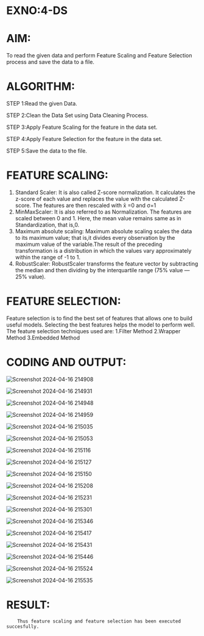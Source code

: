 # EXNO:4-DS
# AIM:
To read the given data and perform Feature Scaling and Feature Selection process and save the
data to a file.

# ALGORITHM:

STEP 1:Read the given Data.

STEP 2:Clean the Data Set using Data Cleaning Process.

STEP 3:Apply Feature Scaling for the feature in the data set.

STEP 4:Apply Feature Selection for the feature in the data set.

STEP 5:Save the data to the file.

# FEATURE SCALING:
1. Standard Scaler: It is also called Z-score normalization. It calculates the z-score of each value and replaces the value with the calculated Z-score. The features are then rescaled with x̄ =0 and σ=1
2. MinMaxScaler: It is also referred to as Normalization. The features are scaled between 0 and 1. Here, the mean value remains same as in Standardization, that is,0.
3. Maximum absolute scaling: Maximum absolute scaling scales the data to its maximum value; that is,it divides every observation by the maximum value of the variable.The result of the preceding transformation is a distribution in which the values vary approximately within the range of -1 to 1.
4. RobustScaler: RobustScaler transforms the feature vector by subtracting the median and then dividing by the interquartile range (75% value — 25% value).

# FEATURE SELECTION:
Feature selection is to find the best set of features that allows one to build useful models. Selecting the best features helps the model to perform well.
The feature selection techniques used are:
1.Filter Method
2.Wrapper Method
3.Embedded Method

# CODING AND OUTPUT:

![Screenshot 2024-04-16 214908](https://github.com/RENUGASARAVANAN/EXNO-4-DS/assets/119292258/390fdf7e-148f-466e-a3d4-c70587ed37e6)

![Screenshot 2024-04-16 214931](https://github.com/RENUGASARAVANAN/EXNO-4-DS/assets/119292258/8a39d859-6a31-4129-bd82-38571610572a)

![Screenshot 2024-04-16 214948](https://github.com/RENUGASARAVANAN/EXNO-4-DS/assets/119292258/9804a39f-996c-4e5c-bd26-fd5c99c82fb3)

![Screenshot 2024-04-16 214959](https://github.com/RENUGASARAVANAN/EXNO-4-DS/assets/119292258/32252a59-3023-48a2-bfbf-06c57994f6c4)

![Screenshot 2024-04-16 215035](https://github.com/RENUGASARAVANAN/EXNO-4-DS/assets/119292258/2bc3afb7-b105-4fd5-9898-78929dc4eef6)

![Screenshot 2024-04-16 215053](https://github.com/RENUGASARAVANAN/EXNO-4-DS/assets/119292258/f25f7bc9-5ef5-4279-ad42-b1a9cfa1b0b5)

![Screenshot 2024-04-16 215116](https://github.com/RENUGASARAVANAN/EXNO-4-DS/assets/119292258/c4b0ef3c-9a23-40c4-88c4-f03509f76f4d)

![Screenshot 2024-04-16 215127](https://github.com/RENUGASARAVANAN/EXNO-4-DS/assets/119292258/90ed8a5d-5406-47fa-97c0-0edc664ec9b0)

![Screenshot 2024-04-16 215150](https://github.com/RENUGASARAVANAN/EXNO-4-DS/assets/119292258/4fed269a-e655-47e8-8b92-f1f8155ebbb9)

![Screenshot 2024-04-16 215208](https://github.com/RENUGASARAVANAN/EXNO-4-DS/assets/119292258/00008b66-ae7a-4e45-a229-09f2a0f00914)

![Screenshot 2024-04-16 215231](https://github.com/RENUGASARAVANAN/EXNO-4-DS/assets/119292258/11fe9bbe-0ede-4258-9967-d6c27b2f1d2a)

![Screenshot 2024-04-16 215301](https://github.com/RENUGASARAVANAN/EXNO-4-DS/assets/119292258/ab017c93-eb6f-404b-816d-18b26f5c3d18)

![Screenshot 2024-04-16 215346](https://github.com/RENUGASARAVANAN/EXNO-4-DS/assets/119292258/efb07dca-a337-4920-beaf-aada9244f0bd)

![Screenshot 2024-04-16 215417](https://github.com/RENUGASARAVANAN/EXNO-4-DS/assets/119292258/3c6a2cc4-43f8-40f6-9460-faad686c5b63)

![Screenshot 2024-04-16 215431](https://github.com/RENUGASARAVANAN/EXNO-4-DS/assets/119292258/8ddf15f8-738b-41e9-afc5-dffb712a3f88)

![Screenshot 2024-04-16 215446](https://github.com/RENUGASARAVANAN/EXNO-4-DS/assets/119292258/cc7fdb7e-fc7c-4f86-8ca3-4b7d24a7bfd5)

![Screenshot 2024-04-16 215524](https://github.com/RENUGASARAVANAN/EXNO-4-DS/assets/119292258/c85060b0-840c-4a33-986b-b3236a80fcba)

![Screenshot 2024-04-16 215535](https://github.com/RENUGASARAVANAN/EXNO-4-DS/assets/119292258/0f6cd7c9-19ad-4eda-8b62-f030f00f3904)


# RESULT:
        Thus feature scaling and feature selection has been executed succesfully.
